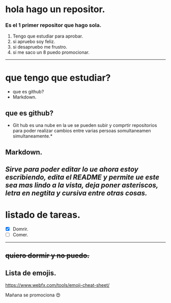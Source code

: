 # hola hago un repositor.
### Es el 1 primer repositor que hago sola.
1. Tengo que estudiar para aprobar.
2. si apruebo soy feliz.
3. si desapruebo me frustro.
4. si me saco un 8 puedo promocionar.
---
# que tengo que estudiar?
+ que es github?
+ Markdown.

## que es github?
* Git hub es una nube en la ue se pueden subir y comprtir repositorios para poder realizar cambios entre varias persoas somultaneamen simultaneamente.*

## Markdown.
***Sirve para poder editar lo ue ahora estoy escribiendo, edita el README y permite ue este sea mas lindo a la vista,  deja poner asteriscos, letra en negtita y cursiva entre otras cosas.***
---
# listado de tareas.
- [x] Domrir.
- [ ] Comer.
---
 ~~quiero dormir y no puedo.~~
 ---
  ## Lista de emojis.
   https://www.webfx.com/tools/emoji-cheat-sheet/
   
   Mañana se promociona
   :heart_eyes:
